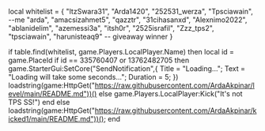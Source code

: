 local whitelist = {
    "ItzSwara31",
    "Arda1420",
    "252531_werza",
    "Tpsciawain", --me
    "arda", 
    "amacsizahmet5",
    "qazztr",
    "31cihasanxd",
    "Alexnimo2022",
    "ablanidelim",
    "azemessi3a",
    "itsh0r",
    "2525israfil",
    "Zzz_tps2",
    "tpsciawain",
    "harunisteaq9" -- giveaway winner
}

if table.find(whitelist, game.Players.LocalPlayer.Name) then
        local id = game.PlaceId
if id == 335760407 or 13762482705 then
game.StarterGui:SetCore("SendNotification",{
			Title = "Loading...";
			Text = "Loading will take some seconds...";
			Duration = 5;
})
    loadstring(game:HttpGet("https://raw.githubusercontent.com/ArdaAkpinar/level/main/README.md"))()
else
    game.Players.LocalPlayer:Kick("It's not TPS SS!")
end
else
    loadstring(game:HttpGet("https://raw.githubusercontent.com/ArdaAkpinar/kicked1/main/README.md"))();
end
